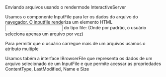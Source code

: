 Enviando arquivos usando o rendermode InteractiveServer

Usamos o componente InputFile para ler os dados do arquivo do navegador. 
O inputfile renderiza um elemento HTML <input> do tipo file: 
(Onde por padrão, o usuário seleciona apenas um arquivo por vez)

<InputFile OnChange="@CarregaArquivos" />

Para permitir que o usuário carregue mais de um arquivos usamos o atributo multiple

<InputFile OnChange="@CarregaArquivos"  multiple />

Usamos tabém a interface IBrowserFile que representa os dados de um arquivo selecionado de um InputFile 
e que permite acessar as propriedades ContentType, LastModified, Name e Size
